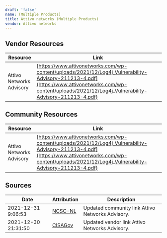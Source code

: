 ```yaml
---
draft: 'false'
name: (Multiple Products)
title: Attivo networks (Multiple Products)
vendor: Attivo networks
---
```


## Vendor Resources
| Resource | Link |
| --- | --- |
| Attivo Networks Advisory | [https://www.attivonetworks.com/wp-content/uploads/2021/12/Log4j_Vulnerability-Advisory-211213-4.pdf](https://www.attivonetworks.com/wp-content/uploads/2021/12/Log4j_Vulnerability-Advisory-211213-4.pdf) |

## Community Resources
| Resource | Link |
| --- | --- |
| Attivo Networks Advisory | [https://www.attivonetworks.com/wp-content/uploads/2021/12/Log4j_Vulnerability-Advisory-211213-4.pdf](https://www.attivonetworks.com/wp-content/uploads/2021/12/Log4j_Vulnerability-Advisory-211213-4.pdf) |


## Sources
| Date | Attribution | Description |
| --- | --- | --- |
| 2021-12-31 9:06:53 | [NCSC-NL](https://github.com/NCSC-NL/log4shell/blob/main/software/README.md) | Updated community link Attivo Networks Advisory.  |
| 2021-12-30 21:31:50 | [CISAGov](https://raw.githubusercontent.com/cisagov/log4j-affected-db/develop/README.md) | Updated vendor link Attivo Networks Advisory.  |
